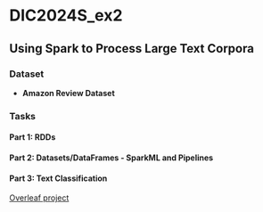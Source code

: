 # DIC2024S_ex2

## Using Spark to Process Large Text Corpora

### Dataset
- **Amazon Review Dataset**

### Tasks

#### Part 1: RDDs
#### Part 2: Datasets/DataFrames - SparkML and Pipelines
#### Part 3: Text Classification


[Overleaf project](https://www.overleaf.com/2915981151zzqyhfznckzc#dcbaeb)
